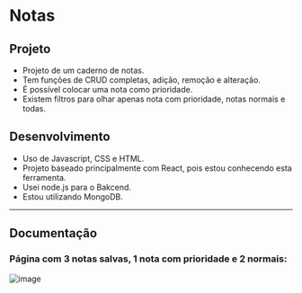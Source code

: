 # Notas

## Projeto
* Projeto de um caderno de notas.
* Tem funções de CRUD completas, adição, remoção e alteração.
* É possível colocar uma nota como prioridade.
* Existem filtros para olhar apenas nota com prioridade, notas normais e todas.

## Desenvolvimento
* Uso de Javascript, CSS e HTML.
* Projeto baseado principalmente com React, pois estou conhecendo esta ferramenta.
* Usei node.js para o Bakcend.
* Estou utilizando MongoDB.

---

## Documentação
### Página com 3 notas salvas, 1 nota com prioridade e 2 normais:
![image](https://user-images.githubusercontent.com/41628589/126897497-b4e7eccb-0f0d-4d49-9dd5-ac8fe0059bc6.png)



